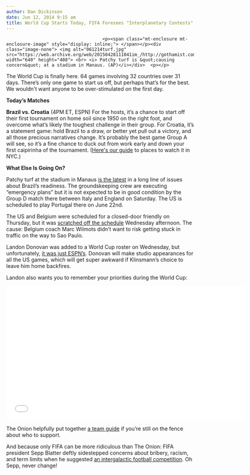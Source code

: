 ```yaml
---
author: Dan Dickinson
date: Jun 12, 2014 9:15 am
title: World Cup Starts Today, FIFA Foresees "Interplanetary Contests" Tomorrow
---
```


	
										<p><span class="mt-enclosure mt-enclosure-image" style="display: inline;"> </span></p><div class="image-none"> <img alt="061214turf.jpg" src="https://web.archive.org/web/20150428111041im_/http://gothamist.com/attachments/nyc_arts_john/061214turf.jpg" width="640" height="408"> <br> <i> Patchy turf is &quot;causing concern&quot; at a stadium in Manaus. (AP)</i></div>  <p></p>

<p>The World Cup is finally here. 64 games involving 32 countries over 31 days. There&#x2019;s only one game to start us off, but perhaps that&#x2019;s for the best. We wouldn&apos;t want anyone to be over-stimulated on the first day.  </p>

<p><strong>Today&#x2019;s Matches</strong></p>

<p><strong>Brazil vs. Croatia</strong> (4PM ET, ESPN) For the hosts, it&#x2019;s a chance to start off their first tournament on home soil since 1950 on the right foot, and overcome what&#x2019;s likely the toughest challenge in their group. For Croatia, it&#x2019;s a statement game: hold Brazil to a draw, or better yet pull out a victory, and all those precious narratives change. It&#x2019;s probably the best game Group A will see, so it&#x2019;s a fine chance to duck out from work early and down your first caipirinha of the tournament. (<a href="https://web.archive.org/web/20150428111041/http://gothamist.com/2014/06/10/world_cup_watch_nyc.php">Here&apos;s our guide</a> to places to watch it in NYC.)</p>

<p><strong>What Else Is Going On?</strong></p>

<p>Patchy turf at the stadium in Manaus <a href="https://web.archive.org/web/20150428111041/http://www.bigstory.ap.org/article/patchy-turf-causing-concern-amazonian-cup-venue">is the latest</a> in a long line of issues about Brazil&#x2019;s readiness. The groundskeeping crew are executing &#x201C;emergency plans&#x201D; but it is not expected to be in good condition by the Group D match there between Italy and England on Saturday. The US is scheduled to play Portugal there on June 22nd.</p>

<p>The US and Belgium were scheduled for a closed-door friendly on Thursday, but it was <a href="https://web.archive.org/web/20150428111041/http://www.sportingnews.com/soccer/story/2014-06-11/world-cup-2014-us-soccer-usa-friendly-belgium-canceled-jurgen-klinsmann">scratched off the schedule</a> Wednesday afternoon. The cause: Belgium coach Marc Wilmots didn&#x2019;t want to risk getting stuck in traffic on the way to Sao Paulo.</p>

<p>Landon Donovan was added to a World Cup roster on Wednesday, but unfortunately, <a href="https://web.archive.org/web/20150428111041/http://espnmediazone.com/us/press-releases/2014/06/espn-adds-landon-donovan-to-2014-fifa-world-cup-roster/">it was just ESPN&#x2019;s</a>. Donovan will make studio appearances for all the US games, which will get super awkward if Klinsmann&#x2019;s choice to leave him home backfires. </p>

<p>Landon also wants you to remember your priorities during the World Cup:</p>

<p><iframe width="640" height="360" src="//web.archive.org/web/20150428111041if_/http://www.youtube.com/embed/z9_Ty7qisR0?list=UUQsasqjpe_blMBHbUoWYGZg" frameborder="0" allowfullscreen></iframe></p>

<p>The Onion helpfully put together <a href="https://web.archive.org/web/20150428111041/http://www.theonion.com/articles/world-cup-teams-to-watch,36253/">a team guide</a> if you&#x2019;re still on the fence about who to support.</p>

<p>And because only FIFA can be more ridiculous than The Onion: FIFA president Sepp Blatter deftly sidestepped concerns about bribery, racism, and term limits when he suggested <a href="https://web.archive.org/web/20150428111041/http://www.dailyrecord.co.uk/sport/football/football-news/sepp-blatter-brushes-corruption-proposes-3678200">an intergalactic football competition</a>. Oh Sepp, never change!</p>					
										
									
				
